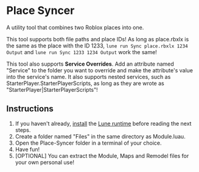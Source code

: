 # Place Syncer
A utility tool that combines two Roblox places into one.

This tool supports both file paths and place IDs! As long as place.rbxlx is the same as the place with the ID 1233, `lune run Sync place.rbxlx 1234 Output` and `lune run Sync 1233 1234 Output` work the same!

This tool also supports **Service Overrides**. Add an attribute named "Service" to the folder you want to override and make the attribute's value into the service's name. It also supports nested services, such as StarterPlayer.StarterPlayerScripts, as long as they are wrote as "StarterPlayer|StarterPlayerScripts"!

## Instructions
1. If you haven't already, [install](https://lune-org.github.io/docs/getting-started/1-installation) the [Lune runtime](https://github.com/lune-org/lune) before reading the next steps.
2. Create a folder named "Files" in the same directory as Module.luau.
3. Open the Place-Syncer folder in a terminal of your choice.
4. Have fun!
5. [OPTIONAL] You can extract the Module, Maps and Remodel files for your own personal use!